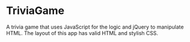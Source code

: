 # TriviaGame
A trivia game that uses JavaScript for the logic and jQuery to manipulate HTML. The layout of this app has valid HTML and stylish CSS.
